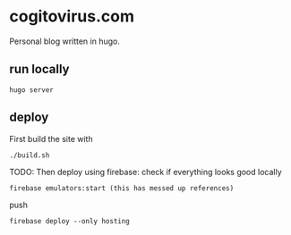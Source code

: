 # cogitovirus.com
Personal blog written in hugo.

## run locally
```
hugo server
```

## deploy
First build the site with
```
./build.sh
```
TODO: Then deploy using firebase:
check if everything looks good locally
```
firebase emulators:start (this has messed up references)
```
push
```
firebase deploy --only hosting
```

